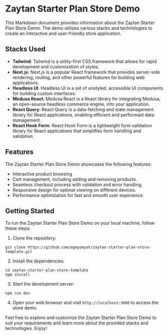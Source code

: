 # Zaytan Starter Plan Store Demo

This Markdown document provides information about the Zaytan Starter Plan Store Demo. The demo utilizes various stacks and technologies to create an interactive and user-friendly store application.

## Stacks Used

- **Tailwind**: Tailwind is a utility-first CSS framework that allows for rapid development and customization of styles.
- **Next.js**: Next.js is a popular React framework that provides server-side rendering, routing, and other powerful features for building web applications.
- **Headless UI**: Headless UI is a set of unstyled, accessible UI components for building custom interfaces.
- **Medusa React**: Medusa React is a React library for integrating Medusa, an open-source headless commerce engine, into your application.
- **React Query**: React Query is a data-fetching and state management library for React applications, enabling efficient and performant data management.
- **React Hook Form**: React Hook Form is a lightweight form validation library for React applications that simplifies form handling and validation.

## Features

The Zaytan Starter Plan Store Demo showcases the following features:

- Interactive product browsing
- Cart management, including adding and removing products.
- Seamless checkout process with validation and error handling.
- Responsive design for optimal viewing on different devices.
- Performance optimization for fast and smooth user experience.

## Getting Started

To run the Zaytan Starter Plan Store Demo on your local machine, follow these steps:

1. Clone the repository:

```shell
git clone https://github.com/agmyomyat/zaytan-starter-plan-store-template.git
```

2. Install the dependencies:

```shell
cd zaytan-starter-plan-store-template
npm install
```

3. Start the development server:

```shell
npm run dev
```

4. Open your web browser and visit `http://localhost:3000` to access the store demo.

Feel free to explore and customize the Zaytan Starter Plan Store Demo to suit your requirements and learn more about the provided stacks and technologies. Enjoy!

